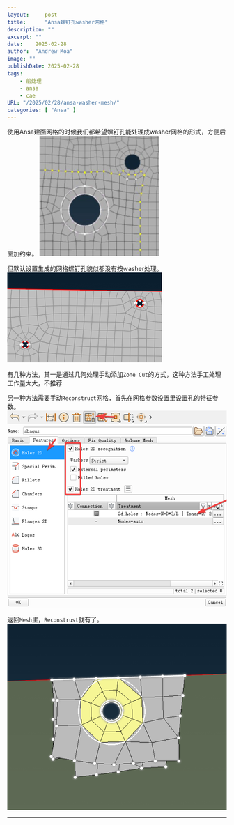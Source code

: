 ```yaml
---
layout:     post
title:      "Ansa螺钉孔washer网格"
description: ""
excerpt: ""
date:    2025-02-28
author:  "Andrew Moa"
image: ""
publishDate: 2025-02-28
tags:
    - 前处理 
    - ansa
    - cae
URL: "/2025/02/28/ansa-washer-mesh/"
categories: [ "Ansa" ]    
---
```


使用Ansa建面网格的时候我们都希望螺钉孔能处理成washer网格的形式，方便后面加约束。
![ff86c5fd4ac5cc0624c9013d21a1dab5.png](/docs/img/_resources/ff86c5fd4ac5cc0624c9013d21a1dab5.png)

但默认设置生成的网格螺钉孔貌似都没有按washer处理。
![6ea45853b136275e0c8325e7b4a47341.png](/docs/img/_resources/6ea45853b136275e0c8325e7b4a47341.png)

有几种方法，其一是通过几何处理手动添加`Zone Cut`的方式，这种方法手工处理工作量太大，不推荐

另一种方法需要手动`Reconstruct`网格，首先在网格参数设置里设置孔的特征参数。
![363c5b51b1b6eab2ba3b44bd907c10dd.png](/docs/img/_resources/363c5b51b1b6eab2ba3b44bd907c10dd.png)
![6db3f7dddb8aaa1cea878f831db1abc0.png](/docs/img/_resources/6db3f7dddb8aaa1cea878f831db1abc0.png)

返回`Mesh`里，`Reconstrust`就有了。
![5489ac8734b83c3b95fbac196237c402.png](/docs/img/_resources/5489ac8734b83c3b95fbac196237c402.png)

---


